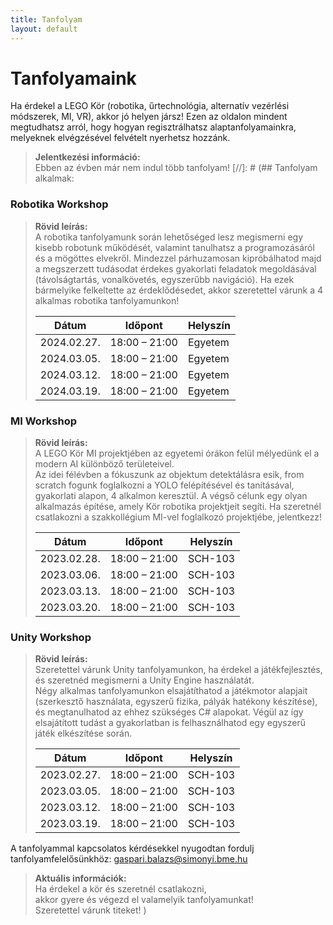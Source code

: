 ```yaml
---
title: Tanfolyam
layout: default
---
```


# Tanfolyamaink

Ha érdekel a LEGO Kör (robotika, űrtechnológia, alternatív vezérlési módszerek, MI, VR), akkor jó helyen jársz! Ezen az oldalon mindent megtudhatsz arról, hogy hogyan regisztrálhatsz alaptanfolyamainkra, melyeknek elvégzésével felvételt nyerhetsz hozzánk.

> **Jelentkezési információ:**  
> Ebben az évben már nem indul több tanfolyam!
[//]: # (## Tanfolyam alkalmak:  
### Robotika Workshop
> **Rövid leírás:**  
>     A robotika tanfolyamunk során lehetőséged lesz megismerni egy kisebb robotunk működését, valamint tanulhatsz a programozásáról és a mögöttes elvekről. 
>     Mindezzel párhuzamosan kipróbálhatod majd a megszerzett tudásodat érdekes gyakorlati feladatok megoldásával (távolságtartás, vonalkövetés, egyszerűbb navigáció).
>     Ha ezek bármelyike felkeltette az érdeklődésedet, akkor szeretettel várunk a 4 alkalmas robotika tanfolyamunkon!
>  
> |    Dátum    |    Időpont    |    Helyszín    |
> |-------------|---------------|----------------|  
> | 2024.02.27. | 18:00 – 21:00 |     Egyetem    |  
> | 2024.03.05. | 18:00 – 21:00 |     Egyetem    |   
> | 2024.03.12. | 18:00 – 21:00 |     Egyetem    |
> | 2024.03.19. | 18:00 – 21:00 |     Egyetem    |       
    
    
### MI Workshop
> **Rövid leírás:**  
>     A LEGO Kör MI projektjében az egyetemi órákon felül mélyedünk el a modern AI különböző területeivel.  
>     Az idei félévben a fókuszunk az objektum detektálásra esik, from scratch fogunk foglalkozni a YOLO felépítésével és tanításával, gyakorlati alapon, 4 alkalmon keresztül. 
>     A végső célunk egy olyan alkalmazás építése, amely Kör robotika projektjeit segíti.
>     Ha szeretnél csatlakozni a szakkollégium MI-vel foglalkozó projektjébe, jelentkezz!
> 
> |    Dátum    |    Időpont    |    Helyszín    |
> |-------------|---------------|----------------|  
> | 2023.02.28. | 18:00 – 21:00 |     SCH-103    |     
> | 2023.03.06. | 18:00 – 21:00 |     SCH-103    |      
> | 2023.03.13. | 18:00 – 21:00 |     SCH-103    |
> | 2023.03.20. | 18:00 – 21:00 |     SCH-103    |


### Unity Workshop
> **Rövid leírás:**  
>     Szeretettel várunk Unity tanfolyamunkon, ha érdekel a játékfejlesztés, és szeretnéd megismerni a Unity Engine használatát.  
>     Négy alkalmas tanfolyamunkon elsajátíthatod a játékmotor alapjait (szerkesztő használata, egyszerű fizika, pályák hatékony készítése), és megtanulhatod az ehhez szükséges C# alapokat.
>     Végül az így elsajátított tudást a gyakorlatban is felhasználhatod egy egyszerű játék elkészítése során.
> 
> |    Dátum    |    Időpont    |    Helyszín    |
> |-------------|---------------|----------------|  
> | 2023.02.27. | 18:00 – 21:00 |     SCH-103    |     
> | 2023.03.05. | 18:00 – 21:00 |     SCH-103    |      
> | 2023.03.12. | 18:00 – 21:00 |     SCH-103    |
> | 2023.03.19. | 18:00 – 21:00 |     SCH-103    | 

A tanfolyammal kapcsolatos kérdésekkel nyugodtan fordulj tanfolyamfelelősünkhöz: 
[gaspari.balazs@simonyi.bme.hu](mailto:gaspari.balazs@simonyi.bme.hu)

> **Aktuális információk:**  
> Ha érdekel a kör és szeretnél csatlakozni,  
> akkor gyere és végezd el valamelyik tanfolyamunkat!  
> Szeretettel várunk titeket! )
